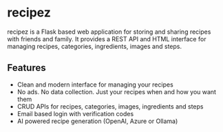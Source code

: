 # recipez

recipez is a Flask based web application for storing and sharing recipes with friends and family. It provides a REST API and HTML interface for managing recipes, categories, ingredients, images and steps.

## Features

- Clean and modern interface for managing your recipes
- No ads. No data collection. Just your recipes when and how you want them
- CRUD APIs for recipes, categories, images, ingredients and steps
- Email based login with verification codes
- AI powered recipe generation (OpenAI, Azure or Ollama)